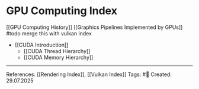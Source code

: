 # GPU Computing Index


[[GPU Computing History]]
[[Graphics Pipelines Implemented by GPUs]]
#todo merge this with vulkan index
- [[CUDA Introduction]]
	- [[CUDA Thread Hierarchy]]
	- [[CUDA Memory Hierarchy]]

---

References: [[Rendering Index]], [[Vulkan Index]]
Tags: #📑 
Created: 29.07.2025